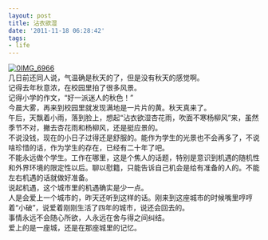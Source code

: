 ```yaml
---
layout: post
title: 沾衣欲湿
date: '2011-11-18 06:28:42'
tags:
- life
---
```



[![](http://blog.trainchou.tk/wp-content/uploads/2011/11/0IMG_6966-200x300.jpg "0IMG_6966")](http://blog.trainchou.tk/wp-content/uploads/2011/11/0IMG_6966.jpg)  
 几日前还同人说，气温确是秋天的了，但是没有秋天的感觉啊。  
 记得去年秋意浓，在校园里拍了很多风景。  
 记得小学的作文，“好一派迷人的秋色！”  
 今晨大雾，再来到校园里就发现满地是一片片的黄。秋天真来了。  
 午后，天飘着小雨，落到脸上，想起“沾衣欲湿杏花雨，吹面不寒杨柳风”来，虽然季节不对，撇去杏花雨和杨柳风，还是挺应景的。  
 不说没钱，现在的小日子过得还是舒服的。能作为学生的光景也不会再多了，不说啥珍惜的话，作为学生的存在，已经有二十年了吧。  
 不能永远做个学生。工作在哪里，这是个焦人的话题，特别是意识到机遇的随机性和外界环境的限定性以后。聊以慰籍，只能告诉自己机会是给有准备的人的。不能左右机遇的话就做好准备。  
 说起机遇，这个城市里的机遇确实是少一点。  
 人是会爱上一个城市的，昨天还听到这样的话。刚来到这座城市的时候嘴里哼哼着“小破”，说爱着刚刚生活了四年的城市，说还会回去的。  
 事情永远不会随心所欲，人永远在舍与得之间纠结。  
 爱上的是一座城，还是在那座城里的记忆。


